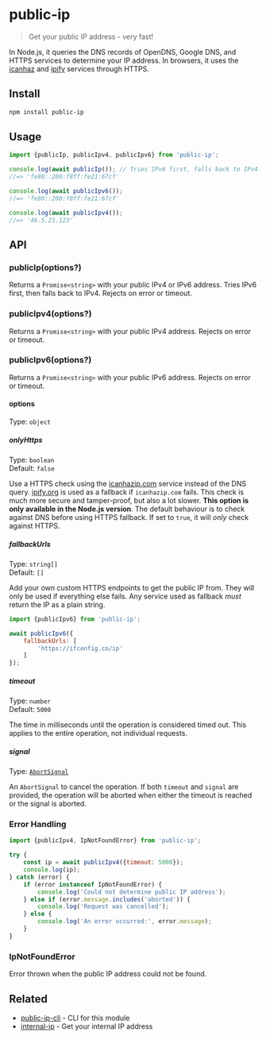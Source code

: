 # public-ip

> Get your public IP address - very fast!

In Node.js, it queries the DNS records of OpenDNS, Google DNS, and HTTPS services to determine your IP address. In browsers, it uses the [icanhaz](https://github.com/major/icanhaz) and [ipify](https://ipify.org) services through HTTPS.

## Install

```sh
npm install public-ip
```

## Usage

```js
import {publicIp, publicIpv4, publicIpv6} from 'public-ip';

console.log(await publicIp()); // Tries IPv6 first, falls back to IPv4
//=> 'fe80::200:f8ff:fe21:67cf'

console.log(await publicIpv6());
//=> 'fe80::200:f8ff:fe21:67cf'

console.log(await publicIpv4());
//=> '46.5.21.123'
```

## API

### publicIp(options?)

Returns a `Promise<string>` with your public IPv4 or IPv6 address. Tries IPv6 first, then falls back to IPv4. Rejects on error or timeout.

### publicIpv4(options?)

Returns a `Promise<string>` with your public IPv4 address. Rejects on error or timeout.

### publicIpv6(options?)

Returns a `Promise<string>` with your public IPv6 address. Rejects on error or timeout.

#### options

Type: `object`

##### onlyHttps

Type: `boolean`\
Default: `false`

Use a HTTPS check using the [icanhazip.com](https://github.com/major/icanhaz) service instead of the DNS query. [ipify.org](https://ipify.org) is used as a fallback if `icanhazip.com` fails. This check is much more secure and tamper-proof, but also a lot slower. **This option is only available in the Node.js version**. The default behaviour is to check against DNS before using HTTPS fallback. If set to `true`, it will *only* check against HTTPS.

##### fallbackUrls

Type: `string[]`\
Default: `[]`

Add your own custom HTTPS endpoints to get the public IP from. They will only be used if everything else fails. Any service used as fallback *must* return the IP as a plain string.

```js
import {publicIpv6} from 'public-ip';

await publicIpv6({
	fallbackUrls: [
		'https://ifconfig.co/ip'
	]
});
```

##### timeout

Type: `number`\
Default: `5000`

The time in milliseconds until the operation is considered timed out. This applies to the entire operation, not individual requests.

##### signal

Type: [`AbortSignal`](https://developer.mozilla.org/en-US/docs/Web/API/AbortSignal)

An `AbortSignal` to cancel the operation. If both `timeout` and `signal` are provided, the operation will be aborted when either the timeout is reached or the signal is aborted.

### Error Handling

```js
import {publicIpv4, IpNotFoundError} from 'public-ip';

try {
	const ip = await publicIpv4({timeout: 5000});
	console.log(ip);
} catch (error) {
	if (error instanceof IpNotFoundError) {
		console.log('Could not determine public IP address');
	} else if (error.message.includes('aborted')) {
		console.log('Request was cancelled');
	} else {
		console.log('An error occurred:', error.message);
	}
}
```

### IpNotFoundError

Error thrown when the public IP address could not be found.

## Related

- [public-ip-cli](https://github.com/sindresorhus/public-ip-cli) - CLI for this module
- [internal-ip](https://github.com/sindresorhus/internal-ip) - Get your internal IP address

